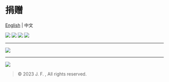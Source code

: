 # 捐赠
[English](https://github.com/beixinti/beixinti/blob/main/docs/donate.md) | 中文

[![](https://img.shields.io/badge/-微信支付-2aae67.svg?style=for-the-badge&logo=wechat&logoColor=white&labelColor=4CAF50&color=C8E6C9)](https://user-images.githubusercontent.com/95170151/193442239-c61de2ba-6795-4ad0-9952-edc75fc2027e.jpg)
[![](https://img.shields.io/badge/-支付宝-1578ff.svg?style=for-the-badge&logo=alipay&logoColor=white&labelColor=2196F3&color=BBDEFB)](https://qr.alipay.com/fkx19036u5u2jqclecxxd35)
[![](https://img.shields.io/badge/-QQ支付-13A1E3.svg?style=for-the-badge&logo=tencentqq&logoColor=white&labelColor=03A9F4&color=B3E5FC)](https://user-images.githubusercontent.com/95170151/205419191-f92eefa9-ab54-43a1-92ee-6984a5bee2db.png)
[![](https://img.shields.io/badge/-爱发电-E1BEE7.svg?style=for-the-badge)](https://afdian.net/a/beixin)

---

[![](https://img.shields.io/badge/支付宝-天天领红包-000000.svg?style=for-the-badge&logo=alipay&logoColor=white&labelColor=F44336&color=FFCDD2)](https://user-images.githubusercontent.com/95170151/210055662-c7029a62-89ec-45ee-96cf-31b989255b02.jpg)

---

[![](https://img.shields.io/badge/-PayPal-142C8E.svg?style=for-the-badge&logo=paypal&logoColor=white&labelColor=3F51B5&color=C5CAE9)](https://paypal.me/beixin)

> © 2023 J. F. , All rights reserved. 
